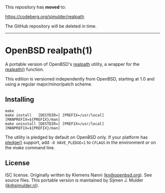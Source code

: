 This repository has **moved** to:

https://codeberg.org/sjmulder/realpath

The GitHub repository will be deleted in time.
___

OpenBSD realpath(1)
===================
A portable version of OpenBSD's
[realpath](https://man.openbsd.org/realpath.1) utility,
a wrapper for the
[realpath()](https://man.openbsd.org/realpath.3) function.

This edition is versioned independently from OpenBSD, starting at 1.0
and using a regular major/minor/patch scheme.

Installing
----------
    make
    make install   [DESTDIR=] [PREFIX=/usr/local] [MANPREFIX=${PREFIX}/man]
    make uninstall [DESTDIR=] [PREFIX=/usr/local] [MANPREFIX=${PREFIX}/man]

The utility is pledged by default on OpenBSD only. If your platform has
[pledge()](https://man.openbsd.org/pledge.2) support, add `-D HAVE_PLEDGE=1`
to `CFLAGS` in the environment or on the *make* command line.

License
-------
ISC license. Originally written by Klemens Nanni (<kn@openbsd.org>).
See source files. This portable version is maintained by Sijmen J.
Mulder (<ik@sjmulder.nl>).
